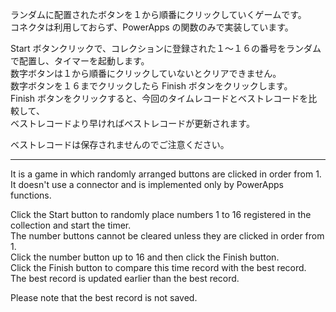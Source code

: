 ランダムに配置されたボタンを１から順番にクリックしていくゲームです。  
コネクタは利用しておらず、PowerApps の関数のみで実装しています。  
  
Start ボタンクリックで、コレクションに登録された１～１６の番号をランダムで配置し、タイマーを起動します。  
数字ボタンは１から順番にクリックしていないとクリアできません。  
数字ボタンを１６までクリックしたら Finish ボタンをクリックします。  
Finish ボタンをクリックすると、今回のタイムレコードとベストレコードを比較して、  
ベストレコードより早ければベストレコードが更新されます。  
  
ベストレコードは保存されませんのでご注意ください。  
  
----------------------------------------------------------------------------  
  
It is a game in which randomly arranged buttons are clicked in order from 1.  
It doesn't use a connector and is implemented only by PowerApps functions.  
  
Click the Start button to randomly place numbers 1 to 16 registered in the collection and start the timer.  
The number buttons cannot be cleared unless they are clicked in order from 1.  
Click the number button up to 16 and then click the Finish button.  
Click the Finish button to compare this time record with the best record.  
The best record is updated earlier than the best record.  
  
Please note that the best record is not saved.
